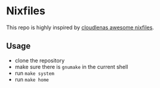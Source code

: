 # Nixfiles

This repo is highly inspired by [cloudlenas awesome nixfiles](https://github.com/cloudlena/nixfiles/).

## Usage

- clone the repository
- make sure there is `gnumake` in the current shell
- run `make system`
- run `make home`
